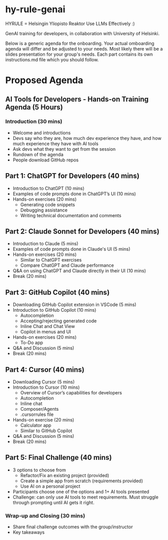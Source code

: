 # hy-rule-genai
HYRULE = Helsingin Yliopisto Reaktor Use LLMs Effectively :)

GenAI training for developers, in collaboration with University of Helsinki.

Below is a generic agenda for the onboarding. Your actual omboarding agenda will differ and be adjusted to your needs. Most likely there will be a slides presentation for your group's needs. Each part contains its own instructions.md file which you should follow.

# Proposed Agenda

## AI Tools for Developers - Hands-on Training Agenda (5 Hours)

### Introduction (30 mins)
- Welcome and introductions
- Devs say who they are, how much dev experience they have, and how much experience they have with AI tools
- Ask devs what they want to get from the session
- Rundown of the agenda
- People download GitHub repos

## Part 1: ChatGPT for Developers (40 mins)
- Introduction to ChatGPT (10 mins)
- Examples of code prompts done in ChatGPT’s UI (10 mins)
- Hands-on exercises (20 mins)
  - Generating code snippets
  - Debugging assistance
  - Writing technical documentation and comments

## Part 2: Claude Sonnet for Developers (40 mins)
- Introduction to Claude (5 mins)
- Examples of code prompts done in Claude's UI (5 mins)
- Hands-on exercises (20 mins)
  - Similar to ChatGPT exercises
  - Compare ChatGPT and Claude performance
- Q&A on using ChatGPT and Claude directly in their UI (10 mins)
- Break (20 mins)

## Part 3: GitHub Copilot (40 mins)
- Downloading GitHub Copilot extension in VSCode (5 mins)
- Introduction to GitHub Copilot (10 mins)
    - Autocompletion
    - Accepting/rejecting generated code
    - Inline Chat and Chat View
    - Copilot in menus and UI
- Hands-on exercises (20 mins)
    - To-Do app
- Q&A and Discussion (5 mins)
- Break (20 mins)

## Part 4: Cursor (40 mins)
- Downloading Cursor (5 mins)
- Introduction to Cursor (10 mins)
    - Overview of Cursor’s capabilities for developers
    - Autocompletion
    - Inline chat
    - Composer/Agents
    - .cursorrules file
- Hands-on exercise (20 mins)
    - Calculator app
    - Similar to GitHub Copilot
- Q&A and Discussion (5 mins)
- Break (20 mins)

## Part 5: Final Challenge (40 mins)
- 3 options to choose from
    - Refactor/Fix an existing project (provided)
    - Create a simple app from scratch (requirements provided)
    - Use AI on a personal project
- Participants choose one of the options and 1+ AI tools presented
- Challenge: can only use AI tools to meet requirements. Must struggle through prompting until AI gets it right.

### Wrap-up and Closing (30 mins)
- Share final challenge outcomes with the group/instructor
- Key takeaways
